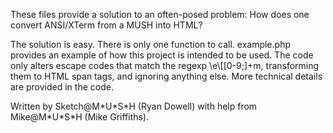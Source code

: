 These files provide a solution to an often-posed problem: How does one convert ANSI/XTerm from a MUSH into HTML?

The solution is easy. There is only one function to call.
example.php provides an example of how this project is intended to be used.
The code only alters escape codes that match the regexp \e\\[[0-9;]+m, transforming them to HTML span tags, and ignoring anything else.
More technical details are provided in the code.

Written by Sketch@M\*U\*S\*H (Ryan Dowell) with help from Mike@M\*U\*S\*H (Mike Griffiths).

